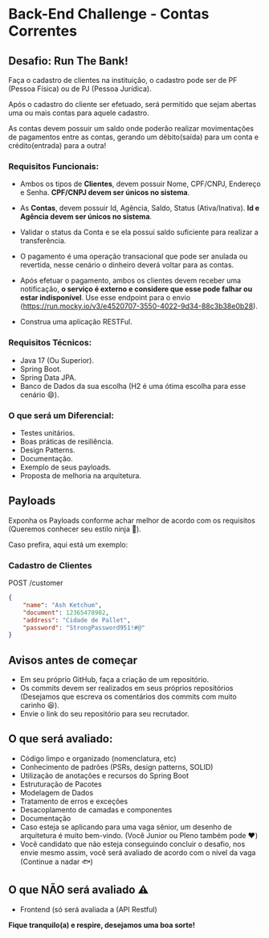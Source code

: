 # Back-End Challenge - Contas Correntes

## Desafio: Run The Bank!

Faça o cadastro de clientes na instituição, o cadastro pode ser de PF (Pessoa Física) ou de PJ (Pessoa Jurídica). 

Após o cadastro do cliente ser efetuado, será permitido que sejam abertas uma ou mais contas para aquele cadastro. 

As contas devem possuir um saldo onde poderão realizar movimentações de pagamentos entre as contas, gerando um débito(saída) para um conta e crédito(entrada) para a outra!


### Requisitos Funcionais:

-   Ambos os tipos de **Clientes**, devem possuir Nome, CPF/CNPJ, Endereço e Senha. **CPF/CNPJ devem ser únicos no sistema**.

-   As **Contas**, devem possuir Id, Agência, Saldo, Status (Ativa/Inativa). **Id e Agência devem ser únicos no sistema**.

-   Validar o status da Conta e se ela possui saldo suficiente para realizar a transferência.

-   O pagamento é uma operação transacional que pode ser anulada ou revertida, nesse cenário o dinheiro deverá voltar para as contas.

-   Após efetuar o pagamento, ambos os clientes devem receber uma notificação, **o serviço é externo e considere que esse pode falhar ou estar indisponível**. Use esse endpoint para o envio (https://run.mocky.io/v3/e4520707-3550-4022-9d34-88c3b38e0b28).

-   Construa uma aplicação RESTFul.


### Requisitos Técnicos:

-   Java 17 (Ou Superior).
-   Spring Boot.
-   Spring Data JPA.
-   Banco de Dados da sua escolha (H2 é uma ótima escolha para esse cenário 😄).

### O que será um Diferencial:

-   Testes unitários.
-   Boas práticas de resiliência.
-   Design Patterns.
-   Documentação.
-   Exemplo de seus payloads.
-   Proposta de melhoria na arquitetura.

## Payloads

Exponha os Payloads conforme achar melhor de acordo com os requisitos (Queremos conhecer seu estilo ninja 🥷).

Caso prefira, aqui está um exemplo:

### Cadastro de Clientes

POST /customer
```json
{
    "name": "Ash Ketchum",
    "document": 12365478902,
    "address": "Cidade de Pallet",
    "password": "StrongPassword951!#@"
}
```

  
## Avisos antes de começar

-   Em seu próprio GitHub, faça a criação de um repositório.
-   Os commits devem ser realizados em seus próprios repositórios (Desejamos que escreva os comentários dos commits com muito carinho 😆).
-   Envie o link do seu repositório para seu recrutador.


## O que será avaliado:

-   Código limpo e organizado (nomenclatura, etc)
-   Conhecimento de padrões (PSRs, design patterns, SOLID)
-   Utilização de anotações e recursos do Spring Boot
-   Estruturação de Pacotes
-   Modelagem de Dados
-   Tratamento de erros e exceções
-   Desacoplamento de camadas e componentes
-   Documentação
-   Caso esteja se aplicando para uma vaga sênior, um desenho de arquitetura é muito bem-vindo. (Você Junior ou Pleno também pode :heart:)
-   Você candidato que não esteja conseguindo concluir o desafio, nos envie mesmo assim, você será avaliado de acordo com o nível da vaga (Continue a nadar 🐟)


## O que NÃO será avaliado :warning:
-   Frontend (só será avaliada a (API Restful)


**Fique tranquilo(a) e respire, desejamos uma boa sorte!**
